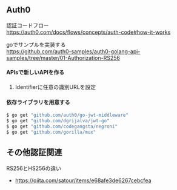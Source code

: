 ## Auth0

認証コードフロー  
https://auth0.com/docs/flows/concepts/auth-code#how-it-works  

goでサンプルを実装する  
https://github.com/auth0-samples/auth0-golang-api-samples/tree/master/01-Authorization-RS256  

#### APIsで新しいAPIを作る

1. Identifierに任意の識別URLを設定


#### 依存ライブラリを用意する

```bash
$ go get "github.com/auth0/go-jwt-middleware"
$ go get "github.com/dgrijalva/jwt-go"
$ go get "github.com/codegangsta/negroni"
$ go get "github.com/gorilla/mux"
```


## その他認証関連

RS256とHS256の違い  
- https://qiita.com/satour/items/e68afe3de6267cebcfea
